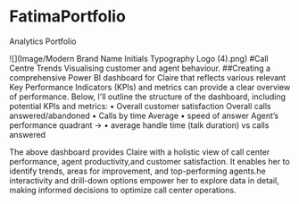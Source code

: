 # **FatimaPortfolio**
Analytics Portfolio

![](Image/Modern Brand Name Initials Typography Logo (4).png)
#Call Centre Trends Visualising customer and agent behaviour.
##Creating a comprehensive Power BI dashboard for Claire that reflects various relevant Key Performance Indicators (KPIs) and metrics can provide a clear overview of performance. Below, I'll outline the structure of the dashboard, including potential KPIs and metrics:
•	Overall customer satisfaction Overall calls answered/abandoned 
•	Calls by time Average 
•	speed of answer Agent’s performance quadrant -> 
•	average handle time (talk duration) vs calls answered

The above dashboard provides Claire with a holistic view of call center performance, agent productivity,and customer satisfaction. It enables her to identify trends, areas for improvement, and top-performing agents.he interactivity and drill-down options empower her to explore data in detail, making informed decisions to optimize call center operations.
